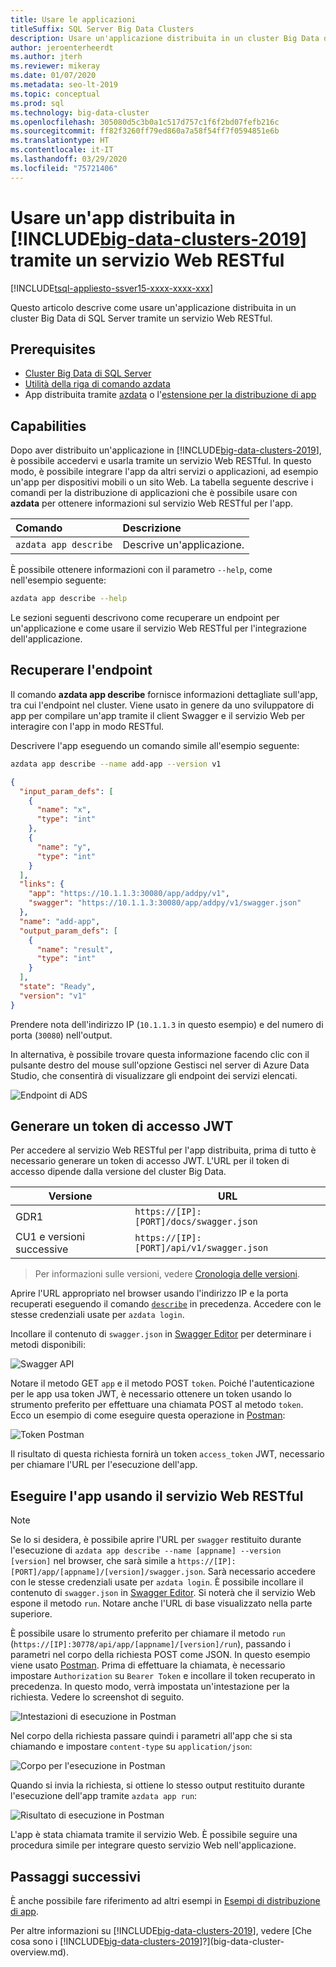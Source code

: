 ```yaml
---
title: Usare le applicazioni
titleSuffix: SQL Server Big Data Clusters
description: Usare un'applicazione distribuita in un cluster Big Data di SQL Server tramite un servizio Web RESTful.
author: jeroenterheerdt
ms.author: jterh
ms.reviewer: mikeray
ms.date: 01/07/2020
ms.metadata: seo-lt-2019
ms.topic: conceptual
ms.prod: sql
ms.technology: big-data-cluster
ms.openlocfilehash: 305080d5c3b0a1c517d757c1f6f2bd07fefb216c
ms.sourcegitcommit: ff82f3260ff79ed860a7a58f54ff7f0594851e6b
ms.translationtype: HT
ms.contentlocale: it-IT
ms.lasthandoff: 03/29/2020
ms.locfileid: "75721406"
---
```

# <a name="consume-an-app-deployed-on-big-data-clusters-2019-using-a-restful-web-service"></a>Usare un'app distribuita in [!INCLUDE[big-data-clusters-2019](../includes/ssbigdataclusters-ss-nover.md)] tramite un servizio Web RESTful

[!INCLUDE[tsql-appliesto-ssver15-xxxx-xxxx-xxx](../includes/tsql-appliesto-ssver15-xxxx-xxxx-xxx.md)]

Questo articolo descrive come usare un'applicazione distribuita in un cluster Big Data di SQL Server tramite un servizio Web RESTful.

## <a name="prerequisites"></a>Prerequisites

- [Cluster Big Data di SQL Server](deployment-guidance.md)
- [Utilità della riga di comando azdata](deploy-install-azdata.md)
- App distribuita tramite [azdata](big-data-cluster-create-apps.md) o l'[estensione per la distribuzione di app](app-deployment-extension.md)

## <a name="capabilities"></a>Capabilities

Dopo aver distribuito un'applicazione in [!INCLUDE[big-data-clusters-2019](../includes/ssbigdataclusters-ver15.md)], è possibile accedervi e usarla tramite un servizio Web RESTful. In questo modo, è possibile integrare l'app da altri servizi o applicazioni, ad esempio un'app per dispositivi mobili o un sito Web. La tabella seguente descrive i comandi per la distribuzione di applicazioni che è possibile usare con **azdata** per ottenere informazioni sul servizio Web RESTful per l'app.

|Comando |Descrizione |
|:---|:---|
|`azdata app describe` | Descrive un'applicazione. |

È possibile ottenere informazioni con il parametro `--help`, come nell'esempio seguente:

```bash
azdata app describe --help
```

Le sezioni seguenti descrivono come recuperare un endpoint per un'applicazione e come usare il servizio Web RESTful per l'integrazione dell'applicazione.

## <a name="retrieve-the-endpoint"></a>Recuperare l'endpoint

Il comando **azdata app describe** fornisce informazioni dettagliate sull'app, tra cui l'endpoint nel cluster. Viene usato in genere da uno sviluppatore di app per compilare un'app tramite il client Swagger e il servizio Web per interagire con l'app in modo RESTful.

Descrivere l'app eseguendo un comando simile all'esempio seguente:

```bash
azdata app describe --name add-app --version v1
```

```json
{
  "input_param_defs": [
    {
      "name": "x",
      "type": "int"
    },
    {
      "name": "y",
      "type": "int"
    }
  ],
  "links": {
    "app": "https://10.1.1.3:30080/app/addpy/v1",
    "swagger": "https://10.1.1.3:30080/app/addpy/v1/swagger.json"
  },
  "name": "add-app",
  "output_param_defs": [
    {
      "name": "result",
      "type": "int"
    }
  ],
  "state": "Ready",
  "version": "v1"
}
```

Prendere nota dell'indirizzo IP (`10.1.1.3` in questo esempio) e del numero di porta (`30080`) nell'output.

In alternativa, è possibile trovare questa informazione facendo clic con il pulsante destro del mouse sull'opzione Gestisci nel server di Azure Data Studio, che consentirà di visualizzare gli endpoint dei servizi elencati.

![Endpoint di ADS](media/big-data-cluster-consume-apps/ads_end_point.png)

## <a name="generate-a-jwt-access-token"></a>Generare un token di accesso JWT

Per accedere al servizio Web RESTful per l'app distribuita, prima di tutto è necessario generare un token di accesso JWT. L'URL per il token di accesso dipende dalla versione del cluster Big Data. 

|Versione |URL|
|------------|------|
|GDR1|  `https://[IP]:[PORT]/docs/swagger.json`|
|CU1 e versioni successive| `https://[IP]:[PORT]/api/v1/swagger.json`|

> Per informazioni sulle versioni, vedere [Cronologia delle versioni](release-notes-big-data-cluster.md#release-history).

Aprire l'URL appropriato nel browser usando l'indirizzo IP e la porta recuperati eseguendo il comando [`describe`](#retrieve-the-endpoint) in precedenza. Accedere con le stesse credenziali usate per `azdata login`.

Incollare il contenuto di `swagger.json` in [Swagger Editor](https://editor.swagger.io) per determinare i metodi disponibili:

![Swagger API](media/big-data-cluster-consume-apps/api_swagger.png)

Notare il metodo GET `app` e il metodo POST `token`. Poiché l'autenticazione per le app usa token JWT, è necessario ottenere un token usando lo strumento preferito per effettuare una chiamata POST al metodo `token`. Ecco un esempio di come eseguire questa operazione in [Postman](https://www.getpostman.com/):

![Token Postman](media/big-data-cluster-consume-apps/postman_token.png)

Il risultato di questa richiesta fornirà un token `access_token` JWT, necessario per chiamare l'URL per l'esecuzione dell'app.

## <a name="execute-the-app-using-the-restful-web-service"></a>Eseguire l'app usando il servizio Web RESTful

> [!NOTE]
> Se lo si desidera, è possibile aprire l'URL per `swagger` restituito durante l'esecuzione di `azdata app describe --name [appname] --version [version]` nel browser, che sarà simile a `https://[IP]:[PORT]/app/[appname]/[version]/swagger.json`. Sarà necessario accedere con le stesse credenziali usate per `azdata login`. È possibile incollare il contenuto di `swagger.json` in [Swagger Editor](https://editor.swagger.io). Si noterà che il servizio Web espone il metodo `run`. Notare anche l'URL di base visualizzato nella parte superiore.

È possibile usare lo strumento preferito per chiamare il metodo `run` (`https://[IP]:30778/api/app/[appname]/[version]/run`), passando i parametri nel corpo della richiesta POST come JSON. In questo esempio viene usato [Postman](https://www.getpostman.com/). Prima di effettuare la chiamata, è necessario impostare `Authorization` su `Bearer Token` e incollare il token recuperato in precedenza. In questo modo, verrà impostata un'intestazione per la richiesta. Vedere lo screenshot di seguito.

![Intestazioni di esecuzione in Postman](media/big-data-cluster-consume-apps/postman_run_1.png)

Nel corpo della richiesta passare quindi i parametri all'app che si sta chiamando e impostare `content-type` su `application/json`:

![Corpo per l'esecuzione in Postman](media/big-data-cluster-consume-apps/postman_run_2.png)

Quando si invia la richiesta, si ottiene lo stesso output restituito durante l'esecuzione dell'app tramite `azdata app run`:

![Risultato di esecuzione in Postman](media/big-data-cluster-consume-apps/postman_result.png)

L'app è stata chiamata tramite il servizio Web. È possibile seguire una procedura simile per integrare questo servizio Web nell'applicazione.

## <a name="next-steps"></a>Passaggi successivi

È anche possibile fare riferimento ad altri esempi in [Esempi di distribuzione di app](https://aka.ms/sql-app-deploy).

Per altre informazioni su [!INCLUDE[big-data-clusters-2019](../includes/ssbigdataclusters-ss-nover.md)], vedere [Che cosa sono i [!INCLUDE[big-data-clusters-2019](../includes/ssbigdataclusters-ver15.md)]?](big-data-cluster-overview.md).
